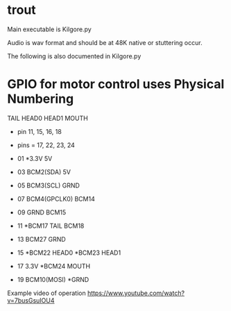 # trout

Main executable is Kilgore.py

Audio is wav format and should be at 48K native or stuttering occur.

The following is also documented in Kilgore.py

# GPIO for motor control uses Physical Numbering

TAIL HEAD0 HEAD1 MOUTH
- pin    11, 15, 16, 18
- pins = 17, 22, 23, 24

- 01 *3.3V        5V
- 03 BCM2(SDA)    5V
- 05 BCM3(SCL)    GRND
- 07 BCM4(GPCLK0) BCM14
- 09 GRND         BCM15
- 11 *BCM17 TAIL  BCM18
- 13 BCM27        GRND
- 15 *BCM22 HEAD0 *BCM23 HEAD1
- 17 3.3V         *BCM24 MOUTH
- 19 BCM10(MOSI)  *GRND


Example video of operation
https://www.youtube.com/watch?v=7busGsuIOU4
